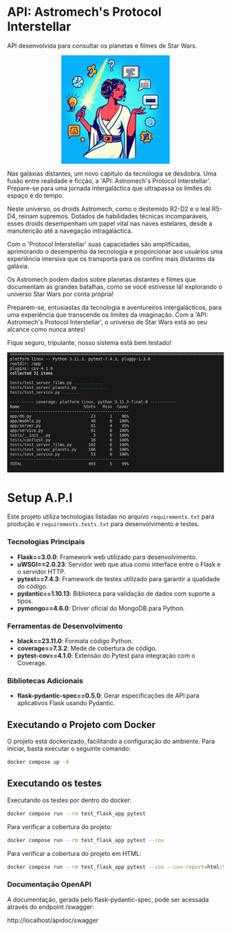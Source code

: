 # API: Astromech's Protocol Interstellar

API desenvolvida para consultar os planetas e filmes de Star Wars.

<div align="center">
    <img width="50%" title="ByBing" src="sw.jpeg" align="center"/>
</div>


Nas galáxias distantes, um novo capítulo da tecnologia se desdobra. Uma fusão entre realidade e ficção, a 'API: Astromech's Protocol Interstellar'. Prepare-se para uma jornada intergaláctica que ultrapassa os limites do espaço e do tempo.

Neste universo, os droids Astromech, como o destemido R2-D2 e o leal R5-D4, reinam supremos. Dotados de habilidades técnicas incomparáveis, esses droids desempenham um papel vital nas naves estelares, desde a manutenção até a navegação intragaláctica. 

Com o 'Protocol Interstellar' suas capacidades são amplificadas, aprimorando o desempenho da tecnologia e proporcionar aos usuários uma experiência imersiva que os transporta para os confins mais distantes da galáxia.

Os Astromech podem dados sobre planetas distantes e filmes que documentam as grandes batalhas, como se você estivesse lá! explorando o universo Star Wars por conta própria!

Preparem-se, entusiastas da tecnologia e aventureiros intergalácticos, para uma experiência que transcende os limites da imaginação. Com a 'API: Astromech's Protocol Interstellar', o universo de Star Wars está ao seu alcance como nunca antes!

Fique seguro, tripulante, nosso sistema está bem testado!

![Alt text](image.png)

# Setup A.P.I

Este projeto utiliza tecnologias listadas no arquivo `requirements.txt` para produção e `requirements.tests.txt` para desenvolvimento e testes.

### Tecnologias Principais

- **Flask==3.0.0**: Framework web utilizado para desenvolvimento.
- **uWSGI==2.0.23**: Servidor web que atua como interface entre o Flask e o servidor HTTP.
- **pytest==7.4.3**: Framework de testes utilizado para garantir a qualidade do código.
- **pydantic==1.10.13**: Biblioteca para validação de dados com suporte a tipos.
- **pymongo==4.6.0**: Driver oficial do MongoDB para Python.

### Ferramentas de Desenvolvimento

- **black==23.11.0**: Formata código Python.
- **coverage==7.3.2**: Mede de cobertura de código.
- **pytest-cov==4.1.0**: Extensão do Pytest para integração com o Coverage.

### Bibliotecas Adicionais

- **flask-pydantic-spec==0.5.0**: Gerar especificações de API para aplicativos Flask usando Pydantic.


## Executando o Projeto com Docker

O projeto está dockerizado, facilitando a configuração do ambiente. Para iniciar, basta executar o seguinte comando:

```bash
docker compose up -d
```

## Executando os testes

Executando os testes por dentro do docker:

```bash
docker compose run --rm test_flask_app pytest
```

Para verificar a cobertura do projeto:

```bash
docker compose run --rm test_flask_app pytest --cov
```

Para verificar a cobertura do projeto em HTML:


```bash
docker compose run --rm test_flask_app pytest --cov --cov-report=html:tests/html_dir
```

### Documentação OpenAPI

A documentação, gerada pelo flask-pydantic-spec, pode ser acessada através do endpoint /swagger:

http://localhost/apidoc/swagger


